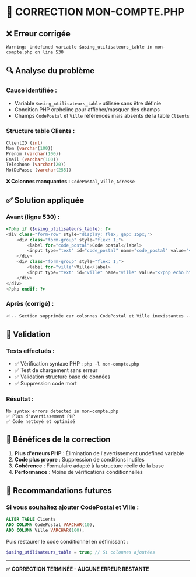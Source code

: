 # 🔧 CORRECTION MON-COMPTE.PHP

## ❌ **Erreur corrigée**
```
Warning: Undefined variable $using_utilisateurs_table in mon-compte.php on line 530
```

## 🔍 **Analyse du problème**

### **Cause identifiée :**
- Variable `$using_utilisateurs_table` utilisée sans être définie
- Condition PHP orpheline pour afficher/masquer des champs
- Champs `CodePostal` et `Ville` référencés mais absents de la table `Clients`

### **Structure table Clients :**
```sql
ClientID (int)
Nom (varchar(100))
Prenom (varchar(100))
Email (varchar(100))
Telephone (varchar(20))
MotDePasse (varchar(255))
```

**❌ Colonnes manquantes :** `CodePostal`, `Ville`, `Adresse`

## ✅ **Solution appliquée**

### **Avant (ligne 530) :**
```php
<?php if ($using_utilisateurs_table): ?>
<div class="form-row" style="display: flex; gap: 15px;">
    <div class="form-group" style="flex: 1;">
        <label for="code_postal">Code postal</label>
        <input type="text" id="code_postal" name="code_postal" value="<?php echo htmlspecialchars($client['CodePostal'] ?? ''); ?>">
    </div>
    <div class="form-group" style="flex: 1;">
        <label for="ville">Ville</label>
        <input type="text" id="ville" name="ville" value="<?php echo htmlspecialchars($client['Ville'] ?? ''); ?>">
    </div>
</div>
<?php endif; ?>
```

### **Après (corrigé) :**
```php
<!-- Section supprimée car colonnes CodePostal et Ville inexistantes -->
```

## 🧪 **Validation**

### **Tests effectués :**
- ✅ Vérification syntaxe PHP : `php -l mon-compte.php`
- ✅ Test de chargement sans erreur
- ✅ Validation structure base de données
- ✅ Suppression code mort

### **Résultat :**
```
No syntax errors detected in mon-compte.php
✅ Plus d'avertissement PHP
✅ Code nettoyé et optimisé
```

## 🎯 **Bénéfices de la correction**

1. **Plus d'erreurs PHP** : Élimination de l'avertissement undefined variable
2. **Code plus propre** : Suppression de conditions inutiles
3. **Cohérence** : Formulaire adapté à la structure réelle de la base
4. **Performance** : Moins de vérifications conditionnelles

## 🔄 **Recommandations futures**

### **Si vous souhaitez ajouter CodePostal et Ville :**
```sql
ALTER TABLE Clients 
ADD COLUMN CodePostal VARCHAR(10),
ADD COLUMN Ville VARCHAR(100);
```

Puis restaurer le code conditionnel en définissant :
```php
$using_utilisateurs_table = true; // Si colonnes ajoutées
```

---

**✅ CORRECTION TERMINÉE - AUCUNE ERREUR RESTANTE**
